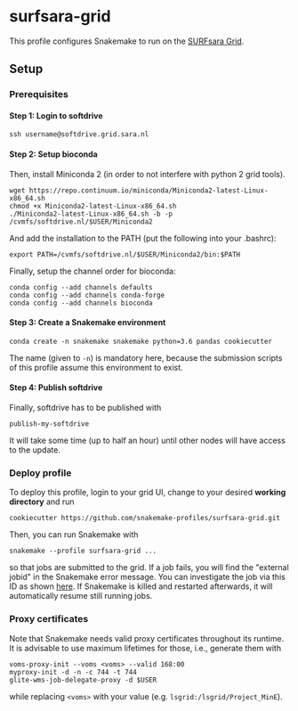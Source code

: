 # surfsara-grid

This profile configures Snakemake to run on the [SURFsara Grid](https://www.surf.nl/en/services-and-products/grid/index.html).

## Setup

### Prerequisites

#### Step 1: Login to softdrive

    ssh username@softdrive.grid.sara.nl

#### Step 2:  Setup bioconda

Then, install Miniconda 2 (in order to not interfere with python 2 grid tools).

    wget https://repo.continuum.io/miniconda/Miniconda2-latest-Linux-x86_64.sh
    chmod +x Miniconda2-latest-Linux-x86_64.sh
    ./Miniconda2-latest-Linux-x86_64.sh -b -p /cvmfs/softdrive.nl/$USER/Miniconda2

And add the installation to the PATH (put the following into your .bashrc):

    export PATH=/cvmfs/softdrive.nl/$USER/Miniconda2/bin:$PATH

Finally, setup the channel order for bioconda:

    conda config --add channels defaults
    conda config --add channels conda-forge
    conda config --add channels bioconda

#### Step 3: Create a Snakemake environment

    conda create -n snakemake snakemake python=3.6 pandas cookiecutter

The name (given to `-n`) is mandatory here, because the submission scripts of this profile assume this environment to exist.

#### Step 4: Publish softdrive

Finally, softdrive has to be published with

    publish-my-softdrive

It will take some time (up to half an hour) until other nodes will have access to the update.

### Deploy profile

To deploy this profile, login to your grid UI, change to your desired **working directory** and run

    cookiecutter https://github.com/snakemake-profiles/surfsara-grid.git

Then, you can run Snakemake with

    snakemake --profile surfsara-grid ...

so that jobs are submitted to the grid. 
If a job fails, you will find the "external jobid" in the Snakemake error message.
You can investigate the job via this ID as shown [here](http://docs.surfsaralabs.nl/projects/grid/en/latest/Pages/Basics/first_grid_job.html?highlight=glite#track-the-job-status).
If Snakemake is killed and restarted afterwards, it will automatically resume still running jobs.

### Proxy certificates

Note that Snakemake needs valid proxy certificates throughout its runtime.
It is advisable to use maximum lifetimes for those, i.e., generate them with

    voms-proxy-init --voms <voms> --valid 168:00
    myproxy-init -d -n -c 744 -t 744
    glite-wms-job-delegate-proxy -d $USER

while replacing `<voms>` with your value (e.g. `lsgrid:/lsgrid/Project_MinE`).
